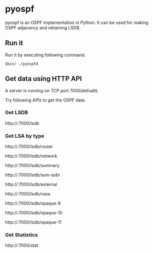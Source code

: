 # pyospf

pyospf is an OSPF implementation in Python. It can be used for making OSPF adjacency and obtaining LSDB.

## Run it

Run it by executing following command.

```
$bin/ ./pyospfd
```

## Get data using HTTP API

A server is running on TCP port 7000(defualt).

Try following APIs to get the OSPF data.

### Get LSDB

http://<ip>:7000/lsdb

### Get LSA by type

http://<ip>:7000/lsdb/router

http://<ip>:7000/lsdb/network

http://<ip>:7000/lsdb/summary

http://<ip>:7000/lsdb/sum-asbr

http://<ip>:7000/lsdb/external

http://<ip>:7000/lsdb/nssa

http://<ip>:7000/lsdb/opaque-9

http://<ip>:7000/lsdb/opaque-10

http://<ip>:7000/lsdb/opaque-11

### Get Statistics
 
http://<ip>:7000/stat